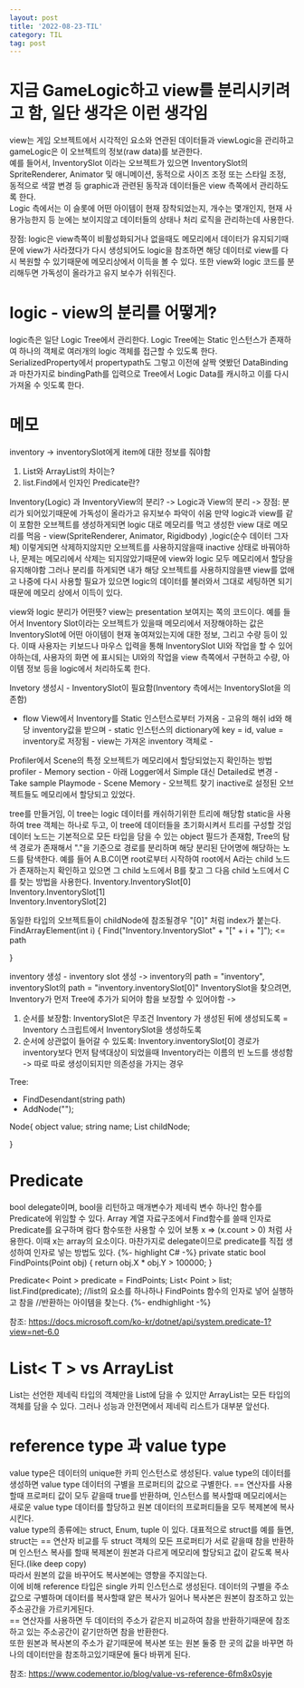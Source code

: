 ```yaml
---
layout: post
title: '2022-08-23-TIL'
category: TIL
tag: post
---
```


# 지금 GameLogic하고 view를 분리시키려고 함, 일단 생각은 이런 생각임

view는 게임 오브젝트에서 시각적인 요소와 연관된 데이터들과 viewLogic을 관리하고 gameLogic은 이 오브젝트의 정보(raw data)를 보관한다.  
예를 들어서, InventorySlot 이라는 오브젝트가 있으면 InventorySlot의 SpriteRenderer, Animator 및 애니메이션, 동적으로 사이즈 조정 또는 스타일 조정, 동적으로 색깔 변경 등 graphic과 관련된 동작과 데이터들은 view 측쪽에서 관리하도록 한다.   
Logic 측에서는 이 슬롯에 어떤 아이템이 현재 장착되었는지, 개수는 몇개인지, 현재 사용가능한지 등 눈에는 보이지않고 데이터들의 상태나 처리 로직을 관리하는데 사용한다.   

장점: logic은 view측쪽이 비활성화되거나 없을때도 메모리에서 데이터가 유지되기때문에 view가 사라졌다가 다시 생성되어도 logic을 참조하면 해당 데이터로 view를 다시 복원할 수 있기때문에 메모리상에서 이득을 볼 수 있다. 또한 view와 logic 코드를 분리해두면 가독성이 올라가고 유지 보수가 쉬워진다.   

# logic - view의 분리를 어떻게?

logic측은 일단 Logic Tree에서 관리한다. Logic Tree에는 Static 인스턴스가 존재하여 하나의 객체로 여러개의 logic 객체를 접근할 수 있도록 한다.   
SerializedProperty에서 propertypath도 그렇고 이전에 살짝 엿봤던 DataBinding과 마찬가지로 bindingPath를 입력으로 Tree에서 Logic Data를 캐시하고 이를 다시 가져올 수 잇도록 한다.

# 메모
inventory -> inventorySlot에게 item에 대한 정보를 줘야함


1. List<T>와 ArrayList<T>의 차이는?
2. list.Find에서 인자인 Predicate란?

Inventory(Logic) 과 InventoryView의 분리? -> Logic과 View의 분리 -> 장점: 분리가 되어있기때문에 가독성이 올라가고 유지보수 파악이 쉬움
만약 logic과 view를 같이 포함한 오브젝트를 생성하게되면 logic 대로 메모리를 먹고 생성한 view 대로 메모리를 먹음 - view(SpriteRenderer, Animator, Rigidbody)
,logic(순수 데이터 그자체) 이렇게되면 삭제하지않지만 오브젝트를 사용하지않을때 inactive 상태로 바꿔야하나, 문제는 메모리에서 삭제는 되지않았기때문에 view와
logic 모두 메모리에서 할당을 유지해야함
그러나 분리를 하게되면 내가 해당 오브젝트를 사용하지않을땐 view를 없애고 나중에 다시 사용할 필요가 있으면 logic의 데이터를 불러와서 그대로 세팅하면 되기
때문에 메모리 상에서 이득이 있다.

view와 logic 분리가 어떤뜻?
view는 presentation 보여지는 쪽의 코드이다. 예를 들어서 Inventory Slot이라는 오브젝트가 있을때 메모리에서 저장해야하는 값은 InventorySlot에 어떤 아이템이
현재 놓여져있는지에 대한 정보, 그리고 수량 등이 있다. 이때 사용자는 키보드나 마우스 입력을 통해 InventorySlot UI와 작업을 할 수 있어야하는데, 사용자의 화면
에 표시되는 UI와의 작업을 view 측쪽에서 구현하고 수량, 아이템 정보 등을 logic에서 처리하도록 한다. 

Invetory 생성시 - InventorySlot이 필요함(Inventory 측에서는 InventorySlot을 의존함)

- flow
View에서 Inventory를 Static 인스턴스로부터 가져옴 - 고유의 해쉬 id와 해당 inventory값을 받으며 - static 인스턴스의 dictionary에 key = id, value = inventory로
저장됨 - view는 가져온 inventory 객체로 - 


Profiler에서 Scene의 특정 오브젝트가 메모리에서 할당되었는지 확인하는 방법
profiler - Memory section - 아래 Logger에서 Simple 대신 Detailed로 변경 - Take sample Playmode - Scene Memory - 오브젝트 찾기
inactive로 설정된 오브젝트들도 메모리에서 할당되고 있었다.

tree를 만들거임, 이 tree는 logic 데이터를 캐쉬하기위한 트리에 해당함
static을 사용하여 tree 객체는 하나로 두고, 이 tree에 데이터들을 초기화시켜서 트리를 구성할 것임
데이터 노드는 기본적으로 모든 타입을 담을 수 있는 object 필드가 존재함,
Tree의 탐색 경로가 존재해서 "."을 기준으로 경로를 분리하며 해당 분리된 단어명에 해당하는 노드를 탐색한다.
예를 들어 A.B.C이면 root로부터 시작하여 root에서 A라는 child 노드가 존재하는지 확인하고 있으면 그 child 노드에서 B를 찾고 그 다음 child 노드에서 C를 찾는 방법을 사용한다.
Inventory.InventorySlot[0]  
Inventory.InventorySlot[1]  
Inventory.InventorySlot[2]  

동일한 타입의 오브젝트들이 childNode에 참조될경우 "[0]" 처럼 index가 붙는다.
FindArrayElement(int i)
{
Find("Inventory.InventorySlot" + "[" + i + "]"); <= path


}

inventory 생성 - inventory slot 생성 -> inventory의 path = "inventory", inventorySlot의 path = "inventory.inventorySlot[0]"
InventorySlot을 찾으려면, Inventory가 먼저 Tree에 추가가 되어야 함을 보장할 수 있어야함
-> 
1. 순서를 보장함: InventorySlot은 무조건 Inventory 가 생성된 뒤에 생성되도록 = Inventory 스크립트에서 InventorySlot을 생성하도록
2. 순서에 상관없이 들어갈 수 있도록: Inventory.inventorySlot[0] 경로가 inventory보다 먼저 탐색대상이 되었을때 Inventory라는 이름의 
빈 노드를 생성함
-> 
따로 따로 생성이되지만 의존성을 가지는 경우



Tree:
- FindDesendant(string path)
- AddNode("");

Node{
object value;
string name;
List<Node> childNode;

}

# Predicate
bool delegate이며, bool을 리턴하고 매개변수가 제네릭 변수 하나인 함수를 Predicate에 위임할 수 있다. 
Array 계열 자료구조에서 Find함수를 쓸때 인자로 Predicate를 요구하며 람다 함수또한 사용할 수 있어 보통 x => (x.count > 0) 처럼 사용한다. 이때 x는 array의 요소이다.
마찬가지로 delegate이므로 predicate를 직접 생성하여 인자로 넣는 방법도 있다.
{%- highlight C# -%}
private static bool FindPoints(Point obj)
   {
      return obj.X * obj.Y > 100000;
   }

Predicate< Point > predicate = FindPoints;
List< Point > list;
list.Find(predicate); 
//list의 요소를 하나하나 FindPoints 함수의 인자로 넣어 실행하고 참을 
//반환하는 아이템을 찾는다.
{%- endhighlight -%}

참조:
<https://docs.microsoft.com/ko-kr/dotnet/api/system.predicate-1?view=net-6.0>

# List< T > vs ArrayList
List는 선언한 제네릭 타입의 객체만을 List에 담을 수 있지만 ArrayList는 모든 타입의 객체를 담을 수 있다. 그러나 성능과 안전면에서 제네릭 리스트가 대부분 앞선다.

# reference type 과 value type
value type은 데이터의 unique한 카피 인스턴스로 생성된다. value type의 데이터를 생성하면 value type 데이터의 구별을 프로퍼티의 값으로 구별한다. == 연산자를 사용할때 프로퍼티 값이 모두 같을때 true를 반환하며, 인스턴스를 복사할때 메모리에서는 새로운 value type 데이터를 할당하고 원본 데이터의 프로퍼티들을 모두 복제본에 복사시킨다.  
value type의 종류에는 struct, Enum, tuple 이 있다. 대표적으로 struct를 예를 들면, struct는 == 연산자 비교를 두 struct 객체의 모든 프로퍼티가 서로 같을때 참을 반환하며 인스턴스 복사를 할때 복제본이 원본과 다르게 메모리에 할당되고 값이 같도록 복사된다.(like deep copy)  
따라서 원본의 값을 바꾸어도 복사본에는 영향을 주지않는다.  
이에 비해 reference 타입은 single 카피 인스턴스로 생성된다. 데이터의 구별을 주소값으로 구별하며 데이터를 복사할때 얕은 복사가 일어나 복사본은 원본이 참조하고 있는 주소공간을 가르키게된다.  
== 연산자를 사용하면 두 데이터의 주소가 같은지 비교하여 참을 반환하기때문에 
참조하고 있는 주소공간이 같기만하면 참을 반환한다.  
또한 원본과 복사본의 주소가 같기때문에 복사본 또는 원본 둘중 한 곳의 값을 바꾸면 하나의 데이터만을 참조하고있기때문에 둘다 바뀌게 된다.

참조: <https://www.codementor.io/blog/value-vs-reference-6fm8x0syje>

